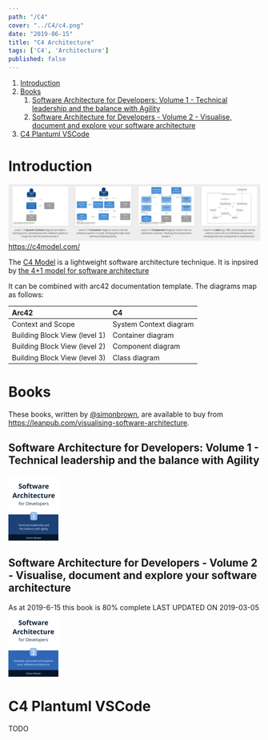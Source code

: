 ```yaml
---
path: "/C4"
cover: "../C4/c4.png"
date: "2019-06-15"
title: "C4 Architecture"
tags: ['C4', 'Architecture']
published: false
---
```



1. [Introduction](#introduction)
2. [Books](#books)
   1. [Software Architecture for Developers: Volume 1 - Technical leadership and the balance with Agility](#software-architecture-for-developers-volume-1---technical-leadership-and-the-balance-with-agility)
   2. [Software Architecture for Developers - Volume 2 - Visualise, document and explore your software architecture](#software-architecture-for-developers---volume-2---visualise-document-and-explore-your-software-architecture)
3. [C4 Plantuml VSCode](#c4-plantuml-vscode)

# Introduction

![C4](c4.png)
https://c4model.com/

The [C4 Model](https://c4model.com/) is a lightweight software architecture technique.
It is inpsired by [the 4+1 model for software architecture](https://en.wikipedia.org/wiki/4%2B1_architectural_view_model)

It can be combined with arc42 documentation template. The diagrams map as follows:

| Arc42         | C4        
|:------------- |:------------
| Context and Scope             | System Context diagram
| Building Block View (level 1) | Container diagram
| Building Block View (level 2) | Component diagram
| Building Block View (level 3) | Class diagram
 
# Books

These books, written by [@simonbrown](https://twitter.com/simonbrown), are available to buy from https://leanpub.com/visualising-software-architecture. 

## Software Architecture for Developers: Volume 1 - Technical leadership and the balance with Agility
![[Software Architecture for Developers: Volume 1 - Technical leadership and the balance with Agility](https://leanpub.com/b/software-architecture)](swarchv1.png)

## Software Architecture for Developers - Volume 2 - Visualise, document and explore your software architecture
As at 2019-6-15 this book is 80% complete LAST UPDATED ON 2019-03-05
![[Software Architecture for Developers - Volume 2 - Visualise, document and explore your software architecture](https://leanpub.com/visualising-software-architecture)](swarchv2.png)


# C4 Plantuml VSCode 
TODO